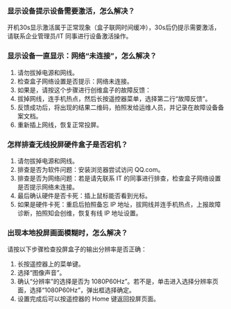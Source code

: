 
### 显示设备提示设备需要激活，怎么解决？
开机30s显示激活属于正常现象（盒子联网时间缓冲），30s后仍提示需要激活，请联系企业管理员/IT 同事进行设备激活操作。

### 显示设备一直显示：网络“未连接”，怎么解决？
1.	请勿拔掉电源和网线。
2.	检查盒子网络设置是否提示：网络未连接。
3.	如果是，请按这个步骤进行创维盒子的故障反馈： 
 1. 拔掉网线，连手机热点，然后长按遥控器菜单，选择第二行“故障反馈”。
 2. 反馈成功后，将出现的结果二维码，拍照发给运维人员，并记录在故障设备备案文档。
 3. 重新插上网线，恢复正常投屏。

### 怎样排查无线投屏硬件盒子是否宕机？
1. 请勿拔掉电源和网线。
2. 排查是否为软件问题：安装浏览器尝试访问 QQ.com。
3. 排查是否为网络问题：若是请先联系 IT 的同事进行排查，检查盒子网络设置是否提示网络未连接。 
4. 最后确认硬件是否卡死：插上鼠标能否看到光标。 
5. 如果是硬件卡死：重启后拍照备忘 IP 地址，拔网线并连手机热点，上报故障诊断，拍照知会创维，恢复有线 IP 地址设置。


### 出现本地投屏画面模糊时，怎么解决？
请按以下步骤检查投屏盒子的输出分辨率是否正确：
1. 长按遥控器上的菜单键。
2. 选择“图像声音”。
3. 确认“分辨率”的选择是否为 1080P60Hz”。若不是，单击进入选择分辨率页面，选择“1080P60Hz”，弹出框选择确定。
4. 设置完成后可以按遥控器的 Home 键返回投屏页面。
